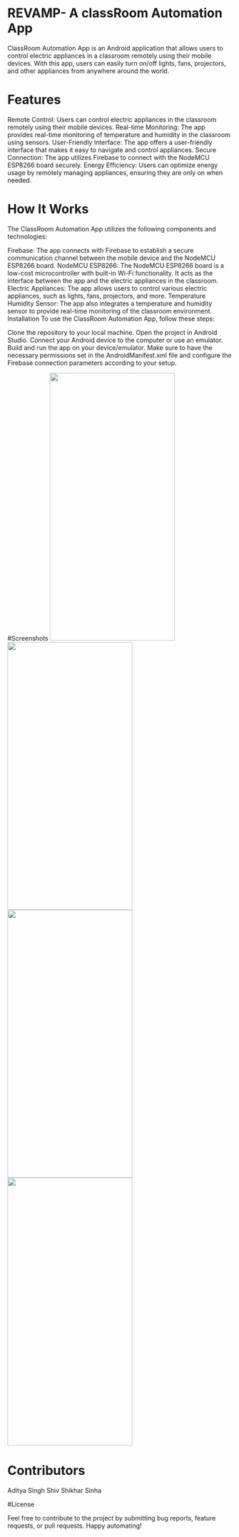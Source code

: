 # REVAMP- A classRoom Automation App
ClassRoom Automation App is an Android application that allows users to control electric appliances in a classroom remotely using their mobile devices. With this app, users can easily turn on/off lights, fans, projectors, and other appliances from anywhere around the world.

# Features
Remote Control: Users can control electric appliances in the classroom remotely using their mobile devices.
Real-time Monitoring: The app provides real-time monitoring of temperature and humidity in the classroom using sensors.
User-Friendly Interface: The app offers a user-friendly interface that makes it easy to navigate and control appliances.
Secure Connection: The app utilizes Firebase to connect with the NodeMCU ESP8266 board securely.
Energy Efficiency: Users can optimize energy usage by remotely managing appliances, ensuring they are only on when needed.
# How It Works
The ClassRoom Automation App utilizes the following components and technologies:

Firebase: The app connects with Firebase to establish a secure communication channel between the mobile device and the NodeMCU ESP8266 board.
NodeMCU ESP8266: The NodeMCU ESP8266 board is a low-cost microcontroller with built-in Wi-Fi functionality. It acts as the interface between the app and the electric appliances in the classroom.
Electric Appliances: The app allows users to control various electric appliances, such as lights, fans, projectors, and more.
Temperature Humidity Sensor: The app also integrates a temperature and humidity sensor to provide real-time monitoring of the classroom environment.
Installation
To use the ClassRoom Automation App, follow these steps:

Clone the repository to your local machine.
Open the project in Android Studio.
Connect your Android device to the computer or use an emulator.
Build and run the app on your device/emulator.
Make sure to have the necessary permissions set in the AndroidManifest.xml file and configure the Firebase connection parameters according to your setup.

#Screenshots
<img src="https://github.com/AdityaSingh021/REVAMP/assets/111244358/05ba0b50-3e8e-4aa7-bfa9-0979016f5c2a" width="280" height="600" />
<img src="https://github.com/AdityaSingh021/REVAMP/assets/111244358/4fd0f45e-cee6-481d-a75f-36a3382a9c0e" width="280" height="600" />
<img src="https://github.com/AdityaSingh021/REVAMP/assets/111244358/d4a329fa-c952-4a8e-ae03-c6bcc6625b74" width="280" height="600" />
<img src="https://github.com/AdityaSingh021/REVAMP/assets/111244358/cd7bae79-bdb2-47f6-bf1a-f16ee7971dc0" width="280" height="600" />

# Contributors
Aditya Singh
Shiv Shikhar Sinha

#License

Feel free to contribute to the project by submitting bug reports, feature requests, or pull requests. Happy automating!
